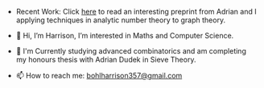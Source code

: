 - Recent Work: Click [here](https://arxiv.org/abs/2412.19618) to read an interesting preprint from Adrian and I applying techniques in analytic number theory to graph theory.

- 👋 Hi, I’m Harrison, I’m interested in Maths and Computer Science.
- 🌱 I'm Currently studying advanced combinatorics and am completing my honours thesis with Adrian Dudek in Sieve Theory.
- 📫 How to reach me: bohlharrison357@gmail.com

<!---
fruitBohl/fruitBohl is a ✨ special ✨ repository because its `README.md` (this file) appears on your GitHub profile.
You can click the Preview link to take a look at your changes.
--->
